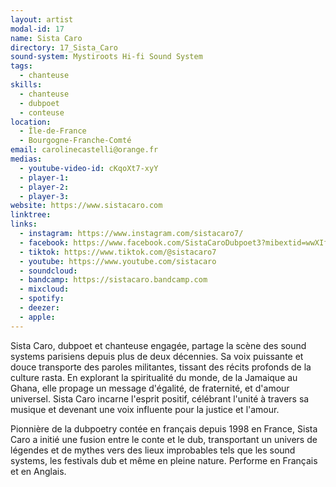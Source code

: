 ```yaml
---
layout: artist
modal-id: 17
name: Sista Caro
directory: 17_Sista_Caro
sound-system: Mystiroots Hi-fi Sound System
tags: 
  - chanteuse
skills: 
  - chanteuse
  - dubpoet
  - conteuse
location:
  - Île-de-France
  - Bourgogne-Franche-Comté
email: carolinecastelli@orange.fr
medias:
  - youtube-video-id: cKqoXt7-xyY
  - player-1: 
  - player-2: 
  - player-3: 
website: https://www.sistacaro.com
linktree: 
links:
  - instagram: https://www.instagram.com/sistacaro7/
  - facebook: https://www.facebook.com/SistaCaroDubpoet3?mibextid=wwXIfr&rdid=NlRfWqRwdjGLIe3i
  - tiktok: https://www.tiktok.com/@sistacaro7
  - youtube: https://www.youtube.com/sistacaro
  - soundcloud: 
  - bandcamp: https://sistacaro.bandcamp.com
  - mixcloud: 
  - spotify: 
  - deezer: 
  - apple: 
---
```


Sista Caro, dubpoet et chanteuse engagée, partage la scène des sound systems parisiens depuis plus de deux décennies. Sa voix puissante et douce transporte des paroles militantes, tissant des récits profonds de la culture rasta. En explorant la spiritualité du monde, de la Jamaique au Ghana, elle propage un message d'égalité, de fraternité, et d'amour universel. Sista Caro incarne l'esprit positif, célébrant l'unité à travers sa musique et devenant une voix influente pour la justice et l'amour.

Pionnière de la dubpoetry contée en français depuis 1998 en France, Sista Caro a initié une fusion entre le conte et le dub, transportant un univers de légendes et de mythes vers des lieux improbables tels que les sound systems, les festivals dub et même en pleine nature. Performe en Français et en Anglais.
